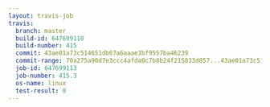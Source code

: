 ```yaml
---
layout: travis-job
travis:
  branch: master
  build-id: 647699110
  build-number: 415
  commit: 43ae01a73c514651db67a6aaae3bf9557ba46239
  commit-range: 70a275a90d7e3ccc4afda0c7b8b24f215833d857...43ae01a73c514651db67a6aaae3bf9557ba46239
  job-id: 647699113
  job-number: 415.3
  os-name: linux
  test-result: 0
---
```

